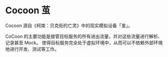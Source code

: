 # Cocoon 茧

Cocoon 源自《柯南：贝克街的亡灵》中的现实模拟设备「茧」。

CoCoon 的主要功能是接管目标服务的所有进出流量，并对这些流量进行解析、记录甚至 Mock。
使得目标服务完全处于虚拟环境中，从而可以不依赖外部环境地进行开发、测试等工作。